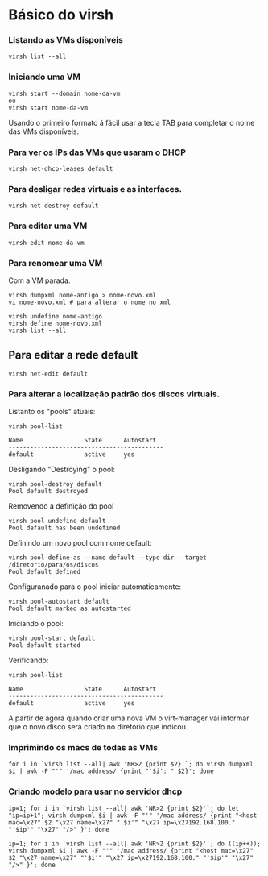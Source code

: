 # Básico do virsh

### Listando as VMs disponíveis
```
virsh list --all
```

### Iniciando uma VM
```
virsh start --domain nome-da-vm
ou
virsh start nome-da-vm
```
Usando o primeiro formato á fácil usar a tecla TAB para completar o nome das VMs disponíveis.

### Para ver os IPs das VMs que usaram o DHCP
```
virsh net-dhcp-leases default
```

### Para desligar redes virtuais e as interfaces.
```
virsh net-destroy default
```

### Para editar uma VM
```
virsh edit nome-da-vm
```
### Para renomear uma VM
Com a VM parada.

```
virsh dumpxml nome-antigo > nome-novo.xml
vi nome-novo.xml # para alterar o nome no xml

virsh undefine nome-antigo
virsh define nome-novo.xml
virsh list --all
```

## Para editar a rede default
```
virsh net-edit default
```

### Para alterar a localização padrão dos discos virtuais.

Listanto os "pools" atuais:
```
virsh pool-list

Name                 State      Autostart
-------------------------------------------
default              active     yes
```

Desligando "Destroying" o pool:
```
virsh pool-destroy default
Pool default destroyed
```

Removendo a definição do pool
```
virsh pool-undefine default
Pool default has been undefined
```

Definindo um novo pool com nome default:
```
virsh pool-define-as --name default --type dir --target /diretorio/para/os/discos
Pool default defined
```

Configuranado para o pool iniciar automaticamente:
```
virsh pool-autostart default
Pool default marked as autostarted
```

Iniciando o pool:
```
virsh pool-start default
Pool default started
```

Verificando:
```
virsh pool-list

Name                 State      Autostart
-------------------------------------------
default              active     yes
```
A partir de agora quando criar uma nova VM o virt-manager vai informar que o novo disco será criado no diretório que indicou.

### Imprimindo os macs de todas as VMs

```
for i in `virsh list --all| awk 'NR>2 {print $2}'`; do virsh dumpxml $i | awk -F "'" '/mac address/ {print "'$i': " $2}'; done
```

### Criando modelo para usar no servidor dhcp

```
ip=1; for i in `virsh list --all| awk 'NR>2 {print $2}'`; do let "ip=ip+1"; virsh dumpxml $i | awk -F "'" '/mac address/ {print "<host mac=\x27" $2 "\x27 name=\x27" "'$i'" "\x27 ip=\x27192.168.100." "'$ip'" "\x27" "/>" }'; done

```

```
ip=1; for i in `virsh list --all| awk 'NR>2 {print $2}'`; do ((ip++)); virsh dumpxml $i | awk -F "'" '/mac address/ {print "<host mac=\x27" $2 "\x27 name=\x27" "'$i'" "\x27 ip=\x27192.168.100." "'$ip'" "\x27" "/>" }'; done
```


